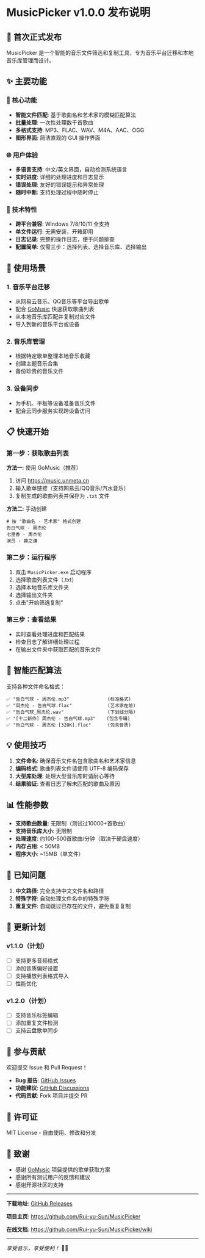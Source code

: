 # MusicPicker v1.0.0 发布说明

## 🎉 首次正式发布

MusicPicker 是一个智能的音乐文件筛选和复制工具，专为音乐平台迁移和本地音乐库管理而设计。

## ✨ 主要功能

### 🎯 核心功能
- **智能文件匹配**: 基于歌曲名和艺术家的模糊匹配算法
- **批量处理**: 一次性处理数千首歌曲
- **多格式支持**: MP3、FLAC、WAV、M4A、AAC、OGG
- **图形界面**: 简洁直观的 GUI 操作界面

### 🌐 用户体验
- **多语言支持**: 中文/英文界面，自动检测系统语言
- **实时进度**: 详细的处理进度和日志显示
- **错误处理**: 友好的错误提示和异常处理
- **随时中断**: 支持处理过程中随时停止

### 🔧 技术特性
- **跨平台兼容**: Windows 7/8/10/11 全支持
- **单文件运行**: 无需安装，开箱即用
- **日志记录**: 完整的操作日志，便于问题排查
- **配置简单**: 仅需三步：选择列表、选择音乐库、选择输出

## 🚀 使用场景

### 1. 音乐平台迁移
- 从网易云音乐、QQ音乐等平台导出歌单
- 配合 [GoMusic](https://music.unmeta.cn) 快速获取歌曲列表
- 从本地音乐库匹配并复制对应文件
- 导入到新的音乐平台或设备

### 2. 音乐库管理
- 根据特定歌单整理本地音乐收藏
- 创建主题音乐合集
- 备份珍贵的音乐文件

### 3. 设备同步
- 为手机、平板等设备准备音乐文件
- 配合云同步服务实现跨设备访问

## 📋 快速开始

### 第一步：获取歌曲列表
**方法一**: 使用 GoMusic（推荐）
1. 访问 https://music.unmeta.cn
2. 输入歌单链接（支持网易云/QQ音乐/汽水音乐）
3. 复制生成的歌曲列表并保存为 `.txt` 文件

**方法二**: 手动创建
```
# 按 "歌曲名 - 艺术家" 格式创建
告白气球 - 周杰伦
七里香 - 周杰伦
演员 - 薛之谦
```

### 第二步：运行程序
1. 双击 `MusicPicker.exe` 启动程序
2. 选择歌曲列表文件（.txt）
3. 选择本地音乐库文件夹
4. 选择输出文件夹
5. 点击"开始筛选复制"

### 第三步：查看结果
- 实时查看处理进度和匹配结果
- 检查日志了解详细处理过程
- 在输出文件夹中获取匹配的音乐文件

## 🎯 智能匹配算法

支持各种文件命名格式：
```
✅ "告白气球 - 周杰伦.mp3"              (标准格式)
✅ "周杰伦 - 告白气球.flac"             (艺术家在前)
✅ "告白气球_周杰伦.wav"                (下划线分隔)
✅ "[十二新作] 周杰伦 - 告白气球.mp3"    (包含专辑)
✅ "告白气球 - 周杰伦 [320K].flac"      (包含音质)
```

## 💡 使用技巧

1. **文件命名**: 确保音乐文件名包含歌曲名和艺术家信息
2. **编码格式**: 歌曲列表文件请使用 UTF-8 编码保存
3. **大型库处理**: 处理大型音乐库时请耐心等待
4. **结果验证**: 查看日志了解未匹配的歌曲及原因

## 📊 性能参数

- **支持歌曲数量**: 无限制（测试过10000+首歌曲）
- **支持音乐库大小**: 无限制
- **处理速度**: 约100-500首歌曲/分钟（取决于硬盘速度）
- **内存占用**: < 50MB
- **程序大小**: ~15MB（单文件）

## 🐛 已知问题

1. **中文路径**: 完全支持中文文件名和路径
2. **特殊字符**: 自动处理文件名中的特殊字符
3. **重复文件**: 自动跳过已存在的文件，避免重复复制

## 🔄 更新计划

### v1.1.0（计划）
- [ ] 支持更多音频格式
- [ ] 添加音质偏好设置
- [ ] 支持播放列表格式导入
- [ ] 性能优化

### v1.2.0（计划）
- [ ] 支持音乐标签编辑
- [ ] 添加重复文件检测
- [ ] 支持云盘歌单同步

## 🤝 参与贡献

欢迎提交 Issue 和 Pull Request！

- **Bug 报告**: [GitHub Issues](https://github.com/Rui-yu-Sun/MusicPicker/issues)
- **功能建议**: [GitHub Discussions](https://github.com/Rui-yu-Sun/MusicPicker/discussions)
- **代码贡献**: Fork 项目并提交 PR

## 📄 许可证

MIT License - 自由使用、修改和分发

## 🙏 致谢

- 感谢 [GoMusic](https://github.com/Bistutu/GoMusic) 项目提供的歌单获取方案
- 感谢所有测试用户的反馈和建议
- 感谢开源社区的支持

---

**下载地址**: [GitHub Releases](https://github.com/Rui-yu-Sun/MusicPicker/releases/v1.0.0)

**项目主页**: https://github.com/Rui-yu-Sun/MusicPicker

**在线文档**: https://github.com/Rui-yu-Sun/MusicPicker/wiki

---

*享受音乐，享受便利！* 🎵✨
